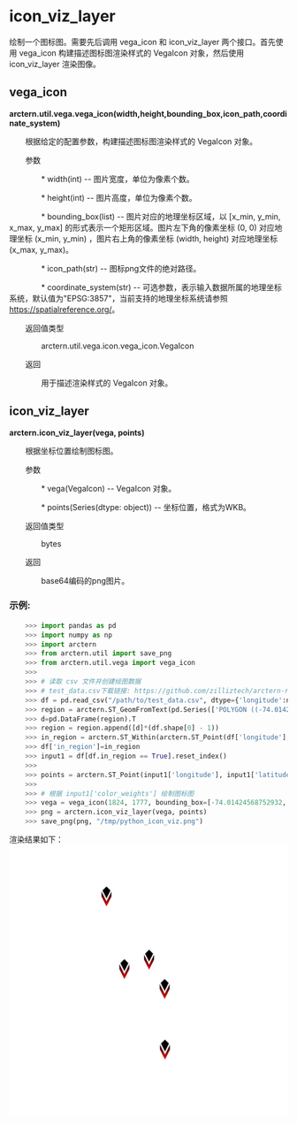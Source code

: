 # icon_viz_layer

绘制一个图标图。需要先后调用 vega_icon 和 icon_viz_layer 两个接口。首先使用 vega_icon 构建描述图标图渲染样式的 VegaIcon 对象，然后使用 icon_viz_layer 渲染图像。

## vega_icon 

**arctern.util.vega.vega_icon(width,height,bounding_box,icon_path,coordinate_system)**

&#x2002; &#x2003; 根据给定的配置参数，构建描述图标图渲染样式的 VegaIcon 对象。

&#x2002; &#x2003; 参数

&#x2002; &#x2003; &#x2002; &#x2003; * width(int) -- 图片宽度，单位为像素个数。

&#x2002; &#x2003; &#x2002; &#x2003; * height(int) -- 图片高度，单位为像素个数。

&#x2002; &#x2003; &#x2002; &#x2003; * bounding_box(list) -- 图片对应的地理坐标区域，以 [x_min, y_min, x_max, y_max] 的形式表示一个矩形区域。图片左下角的像素坐标 (0, 0) 对应地理坐标 (x_min, y_min) ，图片右上角的像素坐标 (width, height) 对应地理坐标 (x_max, y_max)。

&#x2002; &#x2003; &#x2002; &#x2003; * icon_path(str) -- 图标png文件的绝对路径。

&#x2002; &#x2003; &#x2002; &#x2003; * coordinate_system(str) -- 可选参数，表示输入数据所属的地理坐标系统，默认值为"EPSG:3857"，当前支持的地理坐标系统请参照 <https://spatialreference.org/>。


&#x2002; &#x2003; 返回值类型
   
&#x2002; &#x2003; &#x2002; &#x2003; arctern.util.vega.icon.vega_icon.VegaIcon


&#x2002; &#x2003; 返回

&#x2002; &#x2003; &#x2002; &#x2003; 用于描述渲染样式的 VegaIcon 对象。



## icon_viz_layer 

**arctern.icon_viz_layer(vega, points)**

&#x2002; &#x2003; 根据坐标位置绘制图标图。

&#x2002; &#x2003; 参数

&#x2002; &#x2003; &#x2002; &#x2003; * vega(VegaIcon) -- VegaIcon 对象。

&#x2002; &#x2003; &#x2002; &#x2003; * points(Series(dtype: object)) -- 坐标位置，格式为WKB。


&#x2002; &#x2003; 返回值类型
   
&#x2002; &#x2003; &#x2002; &#x2003; bytes


&#x2002; &#x2003; 返回

&#x2002; &#x2003; &#x2002; &#x2003; base64编码的png图片。


### 示例:

  ```python
      >>> import pandas as pd
      >>> import numpy as np
      >>> import arctern
      >>> from arctern.util import save_png
      >>> from arctern.util.vega import vega_icon
      >>> 
      >>> # 读取 csv 文件并创建绘图数据
      >>> # test_data.csv下载链接: https://github.com/zilliztech/arctern-resources/raw/benchmarks/benchmarks/dataset/layer_rendering_test_data/test_data.csv
      >>> df = pd.read_csv("/path/to/test_data.csv", dtype={'longitude':np.float64, 'latitude':np.float64, 'color_weights':np.float64, 'size_weights':np.float64, 'region_boundaries':np.object}, nrows=10)
      >>> region = arctern.ST_GeomFromText(pd.Series(['POLYGON ((-74.01424568752932 40.72759334104623, -74.01424568752932 40.76721122683304, -73.96056823889673 40.76721122683304, -73.96056823889673 40.72759334104623, -74.01424568752932 40.72759334104623))']))
      >>> d=pd.DataFrame(region).T
      >>> region = region.append([d]*(df.shape[0] - 1))
      >>> in_region = arctern.ST_Within(arctern.ST_Point(df['longitude'], df['latitude']), region[0])
      >>> df['in_region']=in_region
      >>> input1 = df[df.in_region == True].reset_index()
      >>> 
      >>> points = arctern.ST_Point(input1['longitude'], input1['latitude'])
      >>> 
      >>> # 根据 input1['color_weights'] 绘制图标图
      >>> vega = vega_icon(1824, 1777, bounding_box=[-74.01424568752932, 40.72759334104623, -73.96056823889673, 40.76721122683304], icon_path='/path/to/icon.png', coordinate_system='EPSG:4326')
      >>> png = arctern.icon_viz_layer(vega, points)
      >>> save_png(png, "/tmp/python_icon_viz.png")
   ```

渲染结果如下：
![](../../../../../../../img/render/python/python_icon_viz.png)
